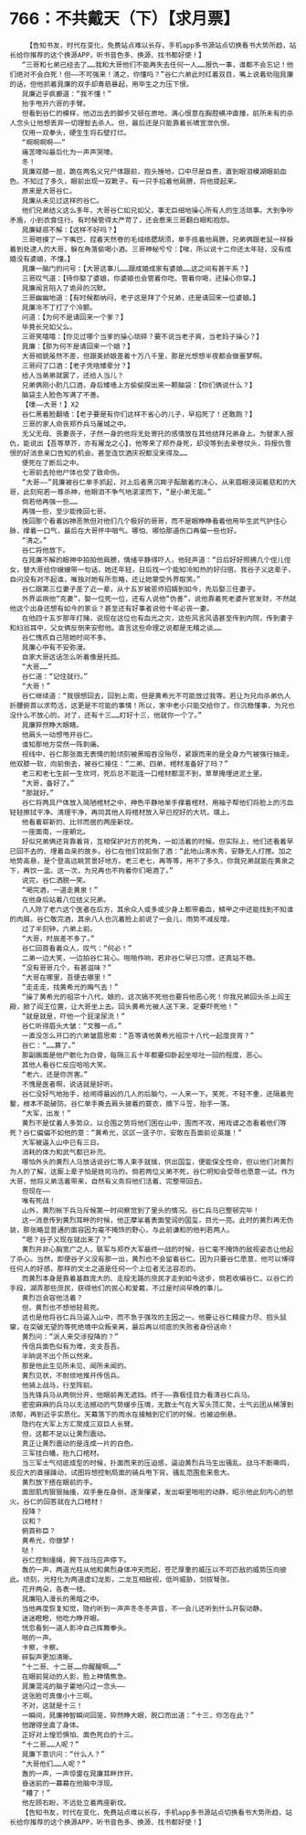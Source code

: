 # 766：不共戴天（下）【求月票】
        【告知书友，时代在变化，免费站点难以长存，手机app多书源站点切换看书大势所趋，站长给你推荐的这个换源APP，听书音色多、换源、找书都好使！】
       “三哥和七弟已经去了……我和大哥他们不能再失去任何一人……报仇一事，谁都不会忘记！他们绝对不会白死！但——不可强来！清之，你懂吗？”谷仁六弟此时红着双目，嘴上说着劝阻晁廉的话，但他抓着晁廉的双手却青筋暴起，用毕生之力压下恨。
       晁廉近乎疯癫道：“我不懂！”
       抬手甩开六哥的手臂。
       但看到谷仁的模样，他迈出去的脚步又顿在原地，满心恨意在胸腔横冲直撞，前所未有的杀人念头让他想丢弃一切理智去杀人。但，最后还是只能靠着长啸宣泄仇恨。
       仅用一双拳头，硬生生将石壁打烂。
       “啊啊啊啊——”
       痛苦嚎叫最后化为一声声哭嚎。
       冬！
       晁廉双膝一屈，跪在两名义兄尸体跟前，抱头捶地，口中尽是自责，直到眼泪模湖眼前血色。不知过了多久，眼前出现一双靴子。有一只手掐着他肩膀，将他提起来。
       原来是大哥谷仁。
       晁廉从未见过这样的谷仁。
       他们兄弟结义这么多年，大哥谷仁如兄如父，事无巨细地操心所有人的生活琐事。大到争吵矛盾，小到衣食住行。有时候管得太严苛了，还会惹来三哥翻白眼和抱怨。
       晁廉疑惑不解：【这样不好吗？】
       三哥咂摸了一下嘴巴，捏着天然卷的毛绒络腮胡须，单手揽着他肩膀，兄弟俩跟老鼠一样躲着到处逮人的大哥，躲在角落偷喝小酒。三哥神秘兮兮：【唉，所以说十二你还太年轻，没有成婚没有婆娘，不懂。】
       晁廉一脑门的问号：【大哥这事儿……跟成婚成家有婆娘……这之间有甚干系？】
       三哥叹气道：【待你娶了婆娘，你婆娘也会管着你吃、管着你喝，还操心你穿。】
       晁廉闻言陷入了诡异的沉默。
       三哥幽幽地道：【有时候都纳闷，老子这是拜了个兄弟，还是请回来一位婆娘。】
       晁廉冷不丁打了个冷颤。
       问道：【为何不是请回来一个爹？】
       毕竟长兄如父么。
       三哥笑嘻嘻：【你见过哪个当爹的操心琐碎？要不说当老子爽，当老妈子操心？】
       晁廉：【那为何不是请回来一个娘？】
       大哥相貌虽然不差，但跟美娇娘差着十万八千里，那是光想想半夜都会做噩梦啊。
       三哥闷了口酒：【老子凭啥矮辈分？】
       给人当弟弟就罢了，还给人当儿？
       兄弟俩刚小酌几口酒，身后矮墙上方偷偷探出来一颗脑袋：【你们俩说什么？】
       脑袋主人脸色写满了不善。
       【噗——大哥！】X2
       谷仁黑着脸翻墙：【老子要是有你们这样不省心的儿子，早掐死了！还敢跑？】
       三哥的家人命丧郑乔兵马屠城之中。
       无父无母、丧妻丧子，孑然一身的他将无处寄托的感情放在其他结拜兄弟身上。为替家人报仇，能说出【吾等草芥，亦有屠龙之心】，他等来了郑乔身死，却没等到去亲卷坟头，将报仇雪恨的好消息亲口告知的机会。甚至连饮酒庆祝都没来得及……
       便死在了断后之中。
       七哥前去抢他尸体也受了致命伤。
       “大哥——”晁廉被谷仁单手抓起，对上后者黑沉眸子酝酿着的决心，从来眉眼浸润着慈和的大哥，此刻宛若一尊杀神，他眼泪不争气地滚滚而下，“是小弟无能。”
       倘若他再强一些……
       再强一些，至少能挽回七哥。
       挽回那个看着凶神恶煞但对他们几个极好的哥哥，而不是眼睁睁看着他用毕生武气护住心脉，撑着一口气，最后在大哥怀中咽气。哪怕、哪怕那道伤口再偏一些也好。
       “清之。”
       谷仁将他放下。
       在晁廉不解的眼神中拍拍他肩膀，情绪平静得吓人，他轻声道：“日后好好照拂几个侄儿侄女，替大哥给你嫂嫂带一句话，她还年轻，日后找一个能知冷知热的好归宿。我谷子义这辈子，自问没有对不起谁，唯独对她有所忽略，还让她蒙受外界取笑。”
       谷仁跟第三位妻子差了近一辈，从十五岁被恩师招婿到如今，先后娶三任妻子。
       外界诟病他“克妻”，娶一位死一位，还有人说他“伪善”，说他靠着死老婆升官发财，不然就他这个出身还想有如今的家业？甚至还有好事者说他十年必丧一妻。
       在他四十五岁那年打赌，说现在这位也有血光之灾，这些风言风语甚至传到内院，传到妻子和妇翁耳中，父女俩反倒来安慰他。直言这些命理之说都是无稽之谈……
       谷仁愧疚自己陪她时间不多。
       晁廉心中有不安弥漫。
       自家大哥这话怎么听着像是托孤。
       “大哥……”
       谷仁道：“记住就行。”
       “大哥！”
       谷仁继续道：“我很想回去，回到上南，但是黄希光不可能放过我等。若让为兄向杀弟仇人折腰俯首以求苟活，这更是不可能的事情！所以，家中老小只能交给你了。你沉稳懂事，为兄也没什么不放心的。对了，还有十三……盯好十三，他就你一个了。”
       晁廉猝然睁大眼睛。
       他肩头一动想甩开谷仁。
       谁知那地方突然一阵刺痛。
       视线中，谷仁那张面无表情的脸顷刻被黑暗吞没殆尽，紧跟而来的是全身力气被强行抽走。他双膝一软，向前倒去，被谷仁接住：“二弟、四弟，棺材准备好了吗？”
       老三和老七生前一生坎坷，死后总不能连一口棺材都混不到，草草掩埋进泥土里。
       “大哥，备好了。”
       “那就好。”
       谷仁将两具尸体放入简陋棺材之中，神色平静地单手撑着棺材，用袖子帮他们将脸上的污血轻轻擦拭干净。清理干净，再同其他人将棺材放入早已挖好的大坑，填上。
       他看着崭新的、比邻而居的两座新坟。
       一座面南，一座朝北。
       好似兄弟俩还背靠着背，互相保护对方的死角，一如活着的时候。但实际上，他们还看着早已回不去的、埋着血亲的故乡。谷仁在他们坟前倒了酒：“此地山清水秀，安静无人打搅。加之地势高悬，是个登高远眺赏景好地方。老三老七，再等等，用不了多久，你我兄弟就能在黄泉之下，再饮一盅。这一次，为兄再也不拘着你们喝酒了。”
       说完，谷仁洒脱一笑。
       “喝完酒，一道走黄泉！”
       在他身后站着八位结义兄弟。
       八人除了老六这个医者在后方，其余众人或多或少身上都带着血，鳞甲之中还能找到不知谁的肉屑。谷仁敬完酒，其余八人也沉着脸上前说了一会儿，雨势不减反增。
       过了半刻钟，六弟上前。
       “大哥，时辰差不多了。”
       谷仁回首看着众人，叹气：“何必！”
       二弟一边大笑，一边拍谷仁背心。啪啪作响，若非谷仁早已习惯，还真站不稳。
       “没有哥哥几个，有甚滋味？”
       “大哥在哪里，吾便去哪里！”
       “走走走，找黄希光的晦气去！”
       “操了黄希光的祖宗十八代，娘的，这次搞不死他也要将他恶心死！你我兄弟回头杀上阎王殿，掀了阎王位置，让大哥坐上去。回头黄希光被人送下来，定要吓死他！”
       “就是就是，吓他一个屁滚尿流！”
       谷仁听得眉头大皱：“文雅一点。”
       一直没怎么开口的六弟皱眉思索：“吾等请他黄希光祖宗十八代一起度良宵？”
       谷仁：“……算了。”
       那副画面是他尸骸化为白骨，每隔三五十年都要仰卧起坐呕吐一回的程度，恶心。
       其他人看谷仁反应哈哈大笑。
       “老六，还是你厉害。”
       不愧是医者啊，说话就是好听。
       谷仁没好气地抬手，给闹得最凶的几人的后脑勺，一人来一下。笑死，不轻不重，还隔着兜鍪，根本不能破防。谷仁单手撕去肩头披着的蓑衣，摘下斗笠，抬手一落。
       “大军，出发！”
       黄烈不是仗着人多势众，以合围之势将他们困在山中，围而不攻，用戏谑之态看着他们等死？谷仁偏偏不如他的意：“黄希光，区区一竖子尔，安敢在吾面前论英雄！”
       大军被逼入山中已有三日。
       消耗的体力和武气都已补充。
       哪怕外头的黄烈人马放话说谷仁等人束手就擒，供出国玺，便能保全性命，但以他们对黄烈为人的了解，这厮上辈子怕是姓司马的。倘若两位义弟不死，谷仁明知会受辱也愿意一试。作为大哥，他将义弟活着带来，自然有义务将他们活着、完整带回去。
       但现在——
       唯有死战！
       山外，黄烈帐下兵马斥候第一时间察觉到了里头的情况。谷仁兵马已整顿完毕！
       这一消息传到黄烈耳畔的时候，他正摩挲着表面莹润的国玺，目光一亮。此时的黄烈再无伪装，那张略显普通的面容因为毫不掩饰的野心，与此前谦和的他判若两人。
       “嗯？谷子义现在就出来了？”
       黄烈并非心胸宽广之人，联军与郑乔大军最终一战的时候，谷仁毫不掩饰的敌视姿态让他起了杀心。当然，即便谷子义没有那一出，黄烈也不会留着谷仁。因为只要谷仁愿意，他可以博得任何人的好感，那样的文士之道是任何一个上位者无法容忍的。
       而黄烈本身是靠着基数庞大的、走投无路的庶民才走到如今这步，倘若收编谷仁，以谷仁的手段，湖弄那些庶民，获得他们的民心和爱戴，不过是时间早晚的事儿。
       黄烈岂会容他活着？
       但，黄烈也不想他轻易死。
       这也是他将谷仁兵马逼入山中，而不急于强攻的主因之一。他要让谷仁精疲力尽、抱头鼠窜，在突破无望的等死绝境中众叛亲离，最后再以彻底的失败者身份送命！
       黄烈问：“派人来交涉投降的？”
       传信兵面色似有为难，支支吾吾。
       半晌说不出个所以然来。
       那是他此生见所未见、闻所未闻的。
       黄烈见状，不耐烦地推开传信兵。
       他骑上战马，行至阵前。
       当先锋兵马从两侧分开，他眼前再无遮挡。终于——靠极佳目力看清谷仁兵马。
       密密麻麻的兵马以无法撼动的气势缓步压境，无数士气在大军头顶汇聚，士气云团从稀薄到浓郁，再到近乎实质化。天幕落下的雨水在接触到它们的时候，也被迫倒悬。
       隐约在大军上方汇聚成三双巨人长臂。
       但，这都不足以让黄烈震动。
       真正让黄烈震动的是连成一片的白色。
       三军挂白幡，抬九口棺材。
       当三军士气彻底成型的时候，扑面而来的压迫感，逼迫黄烈兵马生出骚乱。战马不断嘶鸣，反应大的直接躁动，试图将想控制局面的骑兵甩下背。骚乱范围愈来愈大。
       黄烈放下搭在眼前的手。
       面部肌肉狠狠抽搐，双手垂在身侧，逐渐攥紧，发出噼里啪啦的动静，昭示他此刻内心的怒火。谷仁的回答就在九口棺材！
       投降？
       议和？
       俯首称臣？
       黄希光，你做梦！
       哒！
       谷仁控制缰绳，胯下战马应声停下。
       轰的一声，两道光柱从他和黄烈身体冲天而起，苍茫厚重的威压以不可匹敌的威势压向彼此。顷刻，光柱化为两道虚幻龙影，二龙互相敌视，低吟威胁，剑拔弩张。
       花开两朵，各表一枝。
       晁廉陷入漫长的黑暗之中。
       当他再度恢复知觉，隐约听到一声声冬冬冬声音，不一会儿还听到什么开裂动静。
       迷迷瞪瞪，他吃力睁开眼。
       恍忽看到一道人影冲自己挥舞拳头。
       啪的一声。
       卡察，卡察。
       碎裂声更加清晰。
       “十二哥、十二哥……你醒醒啊……”
       在眼前晃动的人影，脸上神情焦急。
       晁廉混沌的脑子霍地闪过一念头——
       这张脸可真像小十三啊。
       不对，这就是十三！
       一瞬间，晁廉神智瞬间回笼，猝然睁大眼，脱口而出道：“十三，你怎在此？”
       他蹭得坐直了身体。
       正好对上惶恐惧怕、面色死白的十三。
       “十二哥……人呢？”
       晁廉下意识问：“什么人？”
       “大哥他们……人呢？”
       轰的一声，一声惊雷在晁廉耳畔炸开。
       昏迷前的一幕幕在他脑中浮现。
       “糟了！”
       他左顾右盼，不远处立着两座新坟。
       【告知书友，时代在变化，免费站点难以长存，手机app多书源站点切换看书大势所趋，站长给你推荐的这个换源APP，听书音色多、换源、找书都好使！】